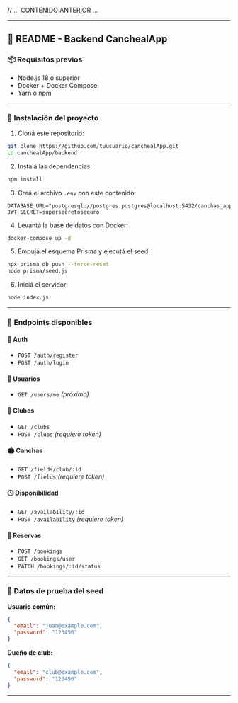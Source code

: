 // ... CONTENIDO ANTERIOR ...

---

## 📘 README - Backend CanchealApp

### 📦 Requisitos previos
- Node.js 18 o superior
- Docker + Docker Compose
- Yarn o npm

---

### 🧱 Instalación del proyecto
1. Cloná este repositorio:
```bash
git clone https://github.com/tuusuario/canchealApp.git
cd canchealApp/backend
```

2. Instalá las dependencias:
```bash
npm install
```

3. Creá el archivo `.env` con este contenido:
```env
DATABASE_URL="postgresql://postgres:postgres@localhost:5432/canchas_app"
JWT_SECRET=supersecretoseguro
```

4. Levantá la base de datos con Docker:
```bash
docker-compose up -d
```

5. Empujá el esquema Prisma y ejecutá el seed:
```bash
npx prisma db push --force-reset
node prisma/seed.js
```

6. Iniciá el servidor:
```bash
node index.js
```

---

### 📮 Endpoints disponibles

#### 🔐 Auth
- `POST /auth/register`
- `POST /auth/login`

#### 👤 Usuarios
- `GET /users/me` *(próximo)*

#### 🏢 Clubes
- `GET /clubs`
- `POST /clubs` *(requiere token)*

#### 🏟️ Canchas
- `GET /fields/club/:id`
- `POST /fields` *(requiere token)*

#### 🕓 Disponibilidad
- `GET /availability/:id`
- `POST /availability` *(requiere token)*

#### 📆 Reservas
- `POST /bookings`
- `GET /bookings/user`
- `PATCH /bookings/:id/status`

---

### 🧪 Datos de prueba del seed

**Usuario común:**
```json
{
  "email": "juan@example.com",
  "password": "123456"
}
```

**Dueño de club:**
```json
{
  "email": "club@example.com",
  "password": "123456"
}
```

---


